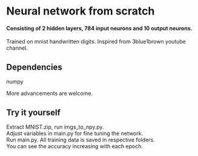 
# Neural network from scratch
#### Consisting of 2 hidden layers, 784 input neurons and 10 output neurons.
Trained on mnist handwritten digits. Inspired from 3blue1brown youtube channel.

## Dependencies
numpy

More advancements are welcome.

## Try it yourself
Extract MNIST.zip, run imgs_to_npy.py.</br>
Adjust variables in main.py for fine tuning the network.</br>
Run main.py. All training data is saved in respective folders.</br>
You can see the accuracy increasing with each epoch.
